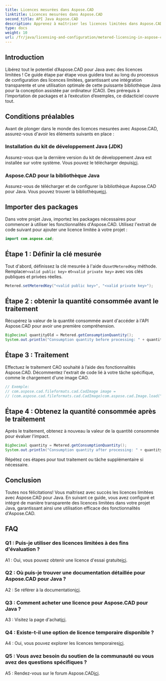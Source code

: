 ```yaml
---
title: Licences mesurées dans Aspose.CAD
linktitle: Licences mesurées dans Aspose.CAD
second_title: API Java Aspose.CAD
description: Apprenez à maîtriser les licences limitées dans Aspose.CAD pour Java avec ce guide complet. Optimisez votre traitement CAO pour plus d’efficacité et de rentabilité.
type: docs
weight: 10
url: /fr/java/licensing-and-configuration/metered-licensing-in-aspose-cad/
---
```

## Introduction

Libérez tout le potentiel d’Aspose.CAD pour Java avec des licences limitées ! Ce guide étape par étape vous guidera tout au long du processus de configuration des licences limitées, garantissant une intégration transparente et une utilisation optimale de cette puissante bibliothèque Java pour la conception assistée par ordinateur (CAO). Des prérequis à l’importation de packages et à l’exécution d’exemples, ce didacticiel couvre tout.

## Conditions préalables

Avant de plonger dans le monde des licences mesurées avec Aspose.CAD, assurez-vous d'avoir les éléments suivants en place :

### Installation du kit de développement Java (JDK)

 Assurez-vous que la dernière version du kit de développement Java est installée sur votre système. Vous pouvez le télécharger depuis[ici](https://www.oracle.com/java/technologies/javase-downloads.html).

### Aspose.CAD pour la bibliothèque Java

 Assurez-vous de télécharger et de configurer la bibliothèque Aspose.CAD pour Java. Vous pouvez trouver la bibliothèque[ici](https://releases.aspose.com/cad/java/).

## Importer des packages

Dans votre projet Java, importez les packages nécessaires pour commencer à utiliser les fonctionnalités d'Aspose.CAD. Utilisez l'extrait de code suivant pour ajouter une licence limitée à votre projet :

```java
import com.aspose.cad;
```

## Étape 1 : Définir la clé mesurée

 Tout d'abord, définissez la clé mesurée à l'aide du`setMeteredKey` méthode. Remplacer`<valid public key>` et`<valid private key>` avec vos clés publiques et privées réelles.

```java
Metered.setMeteredKey("<valid public key>", "<valid private key>");
```

## Étape 2 : obtenir la quantité consommée avant le traitement

Récupérez la valeur de la quantité consommée avant d'accéder à l'API Aspose.CAD pour avoir une première compréhension.

```java
BigDecimal quantityOld = Metered.getConsumptionQuantity();
System.out.println("Consumption quantity before processing: " + quantityOld);
```

## Étape 3 : Traitement

Effectuez le traitement CAO souhaité à l’aide des fonctionnalités Aspose.CAD. Décommentez l'extrait de code lié à votre tâche spécifique, comme le chargement d'une image CAO.

```java
// Exemple:
// com.aspose.cad.fileformats.cad.CadImage image =
// (com.aspose.cad.fileformats.cad.CadImage)com.aspose.cad.Image.load("BlockRefDgn.dwg");
```

## Étape 4 : Obtenez la quantité consommée après le traitement

Après le traitement, obtenez à nouveau la valeur de la quantité consommée pour évaluer l'impact.

```java
BigDecimal quantity = Metered.getConsumptionQuantity();
System.out.println("Consumption quantity after processing: " + quantity);
```

Répétez ces étapes pour tout traitement ou tâche supplémentaire si nécessaire.

## Conclusion

Toutes nos félicitations! Vous maîtrisez avec succès les licences limitées avec Aspose.CAD pour Java. En suivant ce guide, vous avez configuré et intégré de manière transparente des licences limitées dans votre projet Java, garantissant ainsi une utilisation efficace des fonctionnalités d'Aspose.CAD.

## FAQ

### Q1 : Puis-je utiliser des licences limitées à des fins d'évaluation ?

 A1 : Oui, vous pouvez obtenir une licence d'essai gratuite[ici](https://releases.aspose.com/).

### Q2 : Où puis-je trouver une documentation détaillée pour Aspose.CAD pour Java ?

 A2 : Se référer à la documentation[ici](https://reference.aspose.com/cad/java/).

### Q3 : Comment acheter une licence pour Aspose.CAD pour Java ?

 A3 : Visitez la page d'achat[ici](https://purchase.aspose.com/buy).

### Q4 : Existe-t-il une option de licence temporaire disponible ?

 A4 : Oui, vous pouvez explorer les licences temporaires[ici](https://purchase.aspose.com/temporary-license/).

### Q5 : Vous avez besoin du soutien de la communauté ou vous avez des questions spécifiques ?

 A5 : Rendez-vous sur le forum Aspose.CAD[ici](https://forum.aspose.com/c/cad/19).
